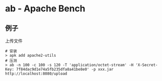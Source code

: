 # ab - Apache Bench

## 例子

上传文件
```shell script
# 安装
> apk add apache2-utils
# 压测
> ab -n 100 -c 100 -s 120 -T 'application/octet-stream' -H 'X-Secret-Key: 7f84dac9d1e74a5fb235dfa8a41be8e0' -p xxx.jar http://localhost:8080/upload
```
